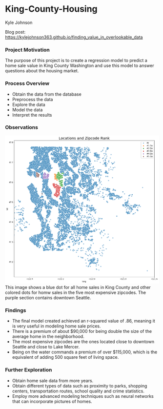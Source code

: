 # King-County-Housing

Kyle Johnson

Blog post:  https://kylejohnson363.github.io/finding_value_in_overlookable_data

### Project Motivation
The purpose of this project is to create a regression model to predict a home sale value in King County Washington and use this model to answer questions about the housing market.

### Process Overview
- Obtain the data from the database
- Preprocess the data
- Explore the data
- Model the data
- Interpret the results

### Observations
![map](https://github.com/kylejohnson363/updated-images/blob/master/King%20County%20Map.png?raw=true)
This image shows a blue dot for all home sales in King County and other colored dots for homw sales in the five most expensive zipcodes. The purple section contains downtown Seattle.

### Findings
- The final model created achieved an r-squared value of .86, meaning it is very useful in modeling home sale prices.
- There is a premium of about $90,000 for being double the size of the average home in the neighborhood.
- The most expensive zipcodes are the ones located close to downtown Seattle and close to Lake Mercer.
- Being on the water commands a premium of over $115,000, which is the equivalent of adding 500 square feet of living space.

### Further Exploration
- Obtain home sale data from more years.
- Obtain different types of data such as proximity to parks, shopping centers, transportation routes, school quality and crime statistics.
- Employ more advanced modeling techniques such as neural networks that can incorporate pictures of homes. 
